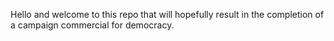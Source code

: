Hello and welcome to this repo that will hopefully result in the completion of a campaign commercial for democracy.